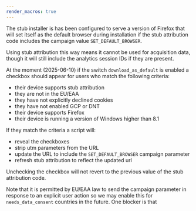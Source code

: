 ```yaml
---
render_macros: true
---
```


The stub installer is has been configured to serve a version of Firefox that will set itself as the default
browser during installation if the stub attribution code includes the campaign value `SET_DEFAULT_BROWSER`.

Using stub attribution this way means it cannot be used for acquisition data, though it will still include
the analytics session IDs if they are present.

At the moment (2025-06-10) if the switch `download_as_default` is enabled a checkbox should
appear for users who match the following criteria:

- their device supports stub attribution
- they are not in the EU/EAA
- they have not explicitly declined cookies
- they have not enabled GCP or DNT
- their device supports Firefox
- their device is running a version of Windows higher than 8.1

If they match the criteria a script will:

- reveal the checkboxes
- strip utm parameters from the URL
- update the URL to include the `SET_DEFAULT_BROWSER` campaign parameter
- refresh stub attribution to reflect the updated url

Unchecking the checkbox will not revert to the previous value of the stub attribution code.

Note that it is permitted by EU/EAA law to send the campaign parameter in response to an explicit
user action so we may enable this for `needs_data_consent` countries in the future. One blocker
is that
